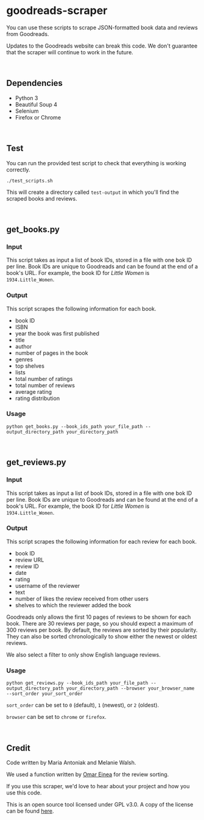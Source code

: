 # goodreads-scraper

You can use these scripts to scrape JSON-formatted book data and reviews from Goodreads.

Updates to the Goodreads website can break this code. We don't guarantee that the scraper will continue to work in the future.

<br>

## Dependencies

- Python 3
- Beautiful Soup 4
- Selenium
- Firefox or Chrome

<br>

## Test

You can run the provided test script to check that everything is working correctly.

`./test_scripts.sh`

This will create a directory called `test-output` in which you'll find the scraped books and reviews.

<br>

## get_books.py

### Input

This script takes as input a list of book IDs, stored in a file with one bok ID per line. Book IDs are unique to Goodreads and can be found at the end of a book's URL. For example, the book ID for *Little Women* is `1934.Little_Women`. 

### Output

This script scrapes the following information for each book.
- book ID
- ISBN
- year the book was first published
- title
- author
- number of pages in the book
- genres
- top shelves
- lists
- total number of ratings
- total number of reviews
- average rating
- rating distribution

### Usage

`python get_books.py --book_ids_path your_file_path --output_directory_path your_directory_path`

<br>

## get_reviews.py

### Input

This script takes as input a list of book IDs, stored in a file with one bok ID per line. Book IDs are unique to Goodreads and can be found at the end of a book's URL. For example, the book ID for *Little Women* is `1934.Little_Women`. 

### Output

This script scrapes the following information for each review for each book.
- book ID
- review URL
- review ID
- date
- rating
- username of the reviewer
- text
- number of likes the review received from other users
- shelves to which the reviewer added the book

Goodreads only allows the first 10 pages of reviews to be shown for each book. There are 30 reviews per page, so you should expect a maximum of 300 reviews per book. By default, the reviews are sorted by their popularity. They can also be sorted chronologically to show either the newest or oldest reviews.

We also select a filter to only show English language reviews. 

### Usage

`python get_reviews.py --book_ids_path your_file_path --output_directory_path your_directory_path --browser your_browser_name --sort_order your_sort_order`

`sort_order` can be set to `0` (default), `1` (newest), or `2` (oldest).

`browser` can be set to `chrome` or `firefox`. 

<br>

## Credit

Code written by Maria Antoniak and Melanie Walsh.

We used a function written by [Omar Einea](https://github.com/OmarEinea/GoodReadsScraper) for the review sorting.

If you use this scraper, we'd love to hear about your project and how you use this code.

This is an open source tool licensed under GPL v3.0. A copy of the license can be found [here](https://github.com/OmarEinea/GoodReadsScraper/blob/master/LICENSE.md).
